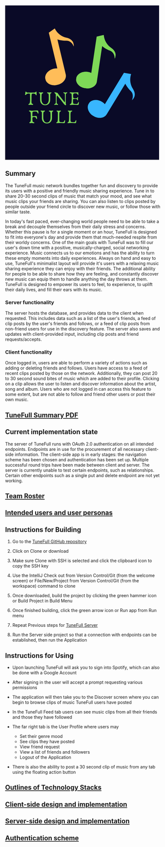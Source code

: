 ![TuneFull](img/tunefull-logo.png)

## Summary

The TuneFull music network bundles together fun and discovery to provide its users with a positive and friendly music sharing experience. Tune in to share 20-30 second clips of music that match your mood, and see what music clips your friends are sharing. You can also listen to clips posted by people outside your friend circle to discover new music, or follow those with similar taste.

In today's fast paced, ever-changing world people need to be able to take a break and decouple themselves from their daily stress and concerns. Whether this pause is for a single moment or an hour, TuneFull is designed to fit into everyone's day and provide them that much-needed respite from their worldy concerns. One of the main goals with TuneFull was to fill our user's down time with a positive, musically-charged, social networking experience. Music connects us to our emotions and has the ability to turn these empty moments into daily experiences. Always on hand and easy to use, TuneFull's minimalist layout will provide it's users with a relaxing music sharing experience they can enjoy with their friends. The additional ability for people to be able to share how they are feeling, and constantly discover new music can equip them to handle anything the day throws at them. TuneFull is designed to empower its users to feel, to experience, to uplift their daily lives, and fill their ears with its music.

### Server functionality 

The server hosts the database, and provides data to the client when requested. This includes data such as a list of the user's friends, a feed of clip posts by the user's friends and follows, or a feed of clip posts from non-friend users for use in the discovery feature. The server also saves and updates with client-provided input, including clip posts and friend requests/accepts.

### Client functionality

Once logged in, users are able to perform a variety of actions such as adding or deleting friends and follows. Users have access to a feed of recent clips posted by those on the network. Additionally, they can post 20 to 30 second sound bites of music which are added to their profile. Clicking on a clip allows the user to listen and discover information about the artist, song and album. Users who are not logged in can access this feature to some extent, but are not able to follow and friend other users or post their own music.

## [TuneFull Summary PDF](pdf/tunefull.pdf)

## Current implementation state

The server of TuneFull runs with OAuth 2.0 authentication on all intended endpoints. Endpoints are in use for the procurement of all necessary client-side information. The client-side app is in early stages: the navigation scheme has been chosen and authentication has been set up. Multiple successful round trips have been made between client and server. The server is currently unable to test certain endpoints, such as relationships. Certain other endpoints such as a single put and delete endpoint are not yet working.

## [Team Roster](team-roster.md)

## [Intended users and user personas](intended-users.md)

## Instructions for Building

1. Go to the [TuneFull GitHub repository](https://github.com/tunefull/tunefull)

2. Click on Clone or download

3. Make sure Clone with SSH is selected and click the clipboard icon to copy the SSH key

4. Use the IntelliJ Check out from Version Control/Git (from the welcome screen) or File/New/Project from Version Control/Git (from the workspace) command to clone

5. Once downloaded, build the project by clicking the green hammer icon or Build Project in Build Menu

6. Once finished building, click the green arrow icon or Run app from Run menu

7. Repeat Previous steps for [TuneFull Server](https://github.com/tunefull/tunefull-service)

8. Run the Server side project so that a connection with endpoints can be established, then run the Application

## Instructions for Using

* Upon launching TuneFull will ask you to sign into Spotify, which can also be done with a Google Account

* After signing in the user will accept a prompt requesting various permissions

* The application will then take you to the Discover screen where you can begin to browse clips of music TuneFull users have posted

* In the TuneFull Feed tab users can see music clips from all their friends and those they have followed

* The far right tab is the User Profile where users may
    * Set their genre mood
    * See clips they have posted
    * View friend request
    * View a list of friends and followers
    * Logout of the Application

* There is also the ability to post a 30 second clip of music from any tab using the floating action button

## [Outlines of Technology Stacks](technology-stack.md)

## [Client-side design and implementation](client-design-implementation.md)

## [Server-side design and implementation](server-design-implementation.md)

## [Authentication scheme](authentication.md)